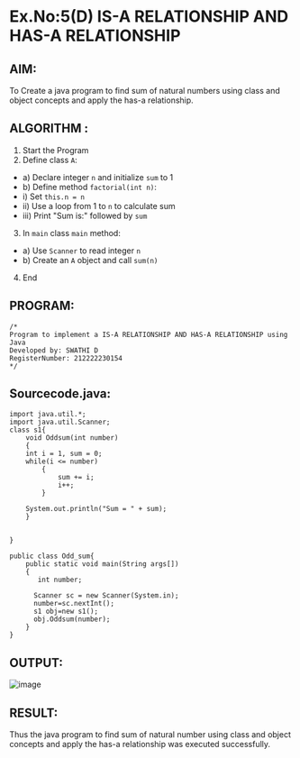 # Ex.No:5(D) IS-A RELATIONSHIP AND HAS-A RELATIONSHIP
## AIM:
   To Create a java program to find sum of natural numbers using class and object concepts and apply the has-a relationship.
 
## ALGORITHM :
1.	Start the Program
2.	Define class `A`:
-	a) Declare integer `n` and initialize `sum` to 1
-	b) Define method `factorial(int n)`:
-	i) Set `this.n = n`
-	ii) Use a loop from 1 to `n` to calculate sum
-	iii) Print "Sum is:" followed by `sum`
3.	In `main` class `main` method:
-	a) Use `Scanner` to read integer `n`
-	b) Create an `A` object and call `sum(n)`
4.	End

## PROGRAM:
 ```
/*
Program to implement a IS-A RELATIONSHIP AND HAS-A RELATIONSHIP using Java
Developed by: SWATHI D
RegisterNumber: 212222230154
*/
```

## Sourcecode.java:
```
import java.util.*;
import java.util.Scanner;
class s1{
    void Oddsum(int number)
    {
	int i = 1, sum = 0;
	while(i <= number) 
        {
            sum += i;
            i++;
        }
 
    System.out.println("Sum = " + sum);
    } 

 
}

public class Odd_sum{
	public static void main(String args[])
	{
	   int number;  
      
      Scanner sc = new Scanner(System.in);
      number=sc.nextInt();
      s1 obj=new s1();
      obj.Oddsum(number);
	}
}
```

## OUTPUT:

![image](https://github.com/user-attachments/assets/d2bdb78c-2179-410d-bafb-bc39849f3944)


## RESULT:
Thus the java program to find sum of natural number using class and object concepts and apply the has-a relationship was executed successfully.
